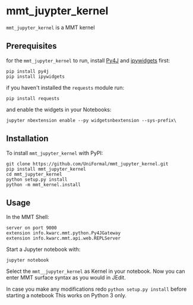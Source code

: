 mmt_juypter_kernel
===========

``mmt_jupyter_kernel`` is a MMT kernel

Prerequisites
-------------
for the ``mmt_jupyter_kernel`` to run, install [Py4J](https://www.py4j.org/) and [ipywidgets](https://ipywidgets.readthedocs.io/en/latest/) first:

    pip install py4j
    pip install ipywidgets

if you haven't installed the ``requests`` module run:

    pip install requests

and enable the widgets in your Notebooks:

    jupyter nbextension enable --py widgetsnbextension --sys-prefix\


Installation
------------
To install ``mmt_jupyter_kernel`` with PyPI:

    git clone https://github.com/UniFormal/mmt_jupyter_kernel.git
    pip install mmt_jupyter_kernel
    cd mmt_jupyter_kernel
    python setup.py install
    python -m mmt_kernel.install

Usage
-----
In the MMT Shell:

    server on port 9000
    extension info.kwarc.mmt.python.Py4JGateway
    extension info.kwarc.mmt.api.web.REPLServer

Start a Jupyter notebook with:

    jupyter notebook

Select the ``mmt__jupyter_kernel`` as Kernel in your notebook.
Now you can enter MMT surface syntax as you would in JEdit.

In case you make any modifications redo ``python setup.py install`` before starting a notebook
This works on Python 3 only.
